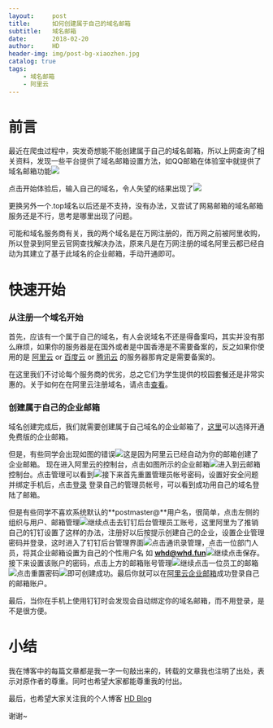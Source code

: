 ```yaml
---
layout:     post
title:      如何创建属于自己的域名邮箱
subtitle:   域名邮箱
date:       2018-02-20
author:     HD
header-img: img/post-bg-xiaozhen.jpg
catalog: true
tags:
    - 域名邮箱
    - 阿里云
---
```






# 前言
最近在爬虫过程中，突发奇想能不能创建属于自己的域名邮箱，所以上网查询了相关资料，发现一些平台提供了域名邮箱设置方法，如QQ邮箱在体验室中就提供了域名邮箱功能![][1]

点击开始体验后，输入自己的域名，令人失望的结果出现了![][2]

更换另外一个.top域名以后还是不支持，没有办法，又尝试了网易邮箱的域名邮箱服务还是不行，思考是哪里出现了问题。

可能和域名服务商有关，我的两个域名是在万网注册的，而万网之前被阿里收购，所以登录到阿里云官网查找解决办法，原来凡是在万网注册的域名阿里云都已经自动为其建立了基于此域名的企业邮箱，手动开通即可。

# 快速开始

### 从注册一个域名开始

首先，应该有一个属于自己的域名，有人会说域名不还是得备案吗，其实并没有那么麻烦，如果你的服务器是在国外或者是中国香港是不需要备案的，反之如果你使用的是 [阿里云][3] or [百度云][4] or [腾讯云][5] 的服务器那肯定是需要备案的。

在这里我们不讨论每个服务商的优劣，总之它们为学生提供的校园套餐还是非常实惠的。关于如何在在阿里云注册域名，请点击[查看][6]。

### 创建属于自己的企业邮箱

域名创建完成后，我们就需要创建属于自己域名的企业邮箱了，[这里][7]可以选择开通免费版的企业邮箱。

但是，有些同学会出现如图的错误![][8]这是因为阿里云已经自动为你的邮箱创建了企业邮箱。
现在进入阿里云的控制台，点击如图所示的企业邮箱![][9]进入到云邮箱控制台。点击管理可以看到![][10]接下来首先重置管理员帐号密码，设置好安全问题并绑定手机后，点击[登录][11]
登录自己的管理员帐号，可以看到成功用自己的域名登陆了邮箱。

但是有些同学不喜欢系统默认的**postmaster@**用户名，很简单，点击左侧的组织与用户、邮箱管理![][12]继续点击去钉钉后台管理员工账号，这里阿里为了推销自己的钉钉设置了这样的办法，注册好以后按提示创建自己的企业，设置企业管理密码并登录，这时进入了钉钉后台管理界面![][13]点击通讯录管理，点击一位部门人员，将其企业邮箱设置为自己的个性用户名 如 **whd@whd.fun**![][14]继续点击保存。接下来设置该账户的密码，点击上方的邮箱账号管理![][15]继续点击一位员工的邮箱![][16]点击重置密码![][17]即可创建成功。最后你就可以在[阿里云企业邮箱][18]成功登录自己的邮箱账户。

最后，当你在手机上使用钉钉时会发现会自动绑定你的域名邮箱，而不用登录，是不是很方便。

# 小结

我在博客中的每篇文章都是我一字一句敲出来的，转载的文章我也注明了出处，表示对原作者的尊重。同时也希望大家都能尊重我的付出。

最后，也希望大家关注我的个人博客 [HD Blog][19]

谢谢~


  [1]: http://ww1.sinaimg.cn/large/6712cbb1ly1fon3vnutc5j21ow0cb0u4.jpg
  [2]: http://ww1.sinaimg.cn/large/6712cbb1ly1fon3ykuz9sj21yd0rp41m.jpg
  [3]: https://www.aliyun.com/
  [4]: https://cloud.baidu.com
  [5]: https://cloud.tencent.com/
  [6]: https://jingyan.baidu.com/article/39810a239b14f5b636fda622.html
  [7]: https://wanwang.aliyun.com/mail/freemail/?spm=a2c4g.11186623.2.3.ndEUG7
  [8]: http://ww1.sinaimg.cn/large/6712cbb1ly1fon4ilc0b7j20t209mweq.jpg
  [9]: http://ww1.sinaimg.cn/large/6712cbb1ly1fon4n2r28ij22dk2cokcx.jpg
  [10]: http://ww1.sinaimg.cn/large/6712cbb1ly1fon4p6ndjrj217f0ncdhd.jpg
  [11]: https://qiye.aliyun.com/
  [12]: http://ww1.sinaimg.cn/large/6712cbb1ly1fon4vmse5oj21xm0zi0zu.jpg
  [13]: http://ww1.sinaimg.cn/large/6712cbb1ly1fon4zyd6ohj23io21y1kx.jpg
  [14]: http://ww1.sinaimg.cn/large/6712cbb1ly1fon524t0pfj20pc03gq2w.jpg
  [15]: http://ww1.sinaimg.cn/large/6712cbb1ly1fon53pcffej21t20fg3zv.jpg
  [16]: http://ww1.sinaimg.cn/large/6712cbb1ly1fon54un5a3j21460seabt.jpg
  [17]: http://ww1.sinaimg.cn/large/6712cbb1ly1fon5592op0j216l0s7q56.jpg
  [18]: https://qiye.aliyun.com
  [19]: https://whdi.top
